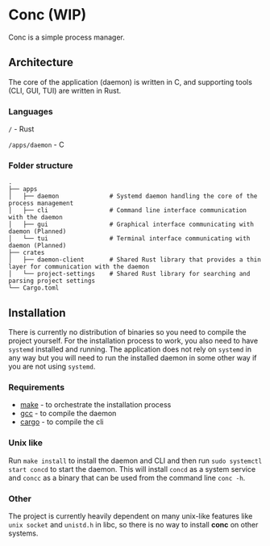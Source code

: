 # Conc (WIP)

Conc is a simple process manager.

## Architecture

The core of the application (daemon) is written in C, and supporting tools (CLI, GUI, TUI) are written in Rust.

### Languages

`/` - Rust

`/apps/daemon` - C

### Folder structure

    .
    ├── apps
    │   ├── daemon              # Systemd daemon handling the core of the process management
    │   ├── cli                 # Command line interface communication with the daemon
    │   ├── gui                 # Graphical interface communicating with daemon (Planned)
    │   └── tui                 # Terminal interface communicating with daemon (Planned)
    ├── crates
    │   ├── daemon-client       # Shared Rust library that provides a thin layer for communication with the daemon
    │   └── project-settings    # Shared Rust library for searching and parsing project settings
    └── Cargo.toml

## Installation

There is currently no distribution of binaries so you need to compile the project yourself. For the installation process to work, you also need to have `systemd` installed and running. The application does not rely on `systemd` in any way but you will need to run the installed daemon in some other way if you are not using `systemd`.

### Requirements

- [make](https://www.gnu.org/software/make/) - to orchestrate the installation process
- [gcc](https://gcc.gnu.org/) - to compile the daemon
- [cargo](https://github.com/rust-lang/cargo) - to compile the cli

### Unix like

Run `make install` to install the daemon and CLI and then run `sudo systemctl start concd` to start the daemon. This will install `concd` as a system service and `concc` as a binary that can be used from the command line `conc -h`.

### Other

The project is currently heavily dependent on many unix-like features like `unix socket` and `unistd.h` in libc, so there is no way to install **conc** on other systems.
